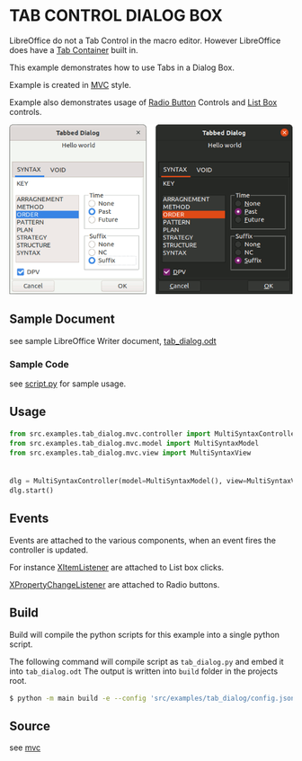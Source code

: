 # TAB CONTROL DIALOG BOX

LibreOffice do not a Tab Control in the macro editor.
However LibreOffice does have a [Tab Container](<https://api.libreoffice.org/docs/idl/ref/servicecom_1_1sun_1_1star_1_1awt_1_1tab_1_1UnoControlTabPageContainerModel.html>) built in.

This example demonstrates how to use Tabs in a Dialog Box.

Example is created in [MVC](https://en.wikipedia.org/wiki/Model%E2%80%93view%E2%80%93controller) style.

Example also demonstrates usage of [Radio Button](https://api.libreoffice.org/docs/idl/ref/servicecom_1_1sun_1_1star_1_1awt_1_1UnoControlRadioButton.html) Controls and [List Box](https://api.libreoffice.org/docs/idl/ref/servicecom_1_1sun_1_1star_1_1awt_1_1UnoControlListBox.html) controls.

![Dialog](./img/tab_dialog_lite_dark.png)

## Sample Document

see sample LibreOffice Writer document, [tab_dialog.odt](tab_dialog.odt)

### Sample Code

see [script.py](script.py) for sample usage.

## Usage

```python
from src.examples.tab_dialog.mvc.controller import MultiSyntaxController
from src.examples.tab_dialog.mvc.model import MultiSyntaxModel
from src.examples.tab_dialog.mvc.view import MultiSyntaxView


dlg = MultiSyntaxController(model=MultiSyntaxModel(), view=MultiSyntaxView())
dlg.start()

```

## Events

Events are attached to the various components, when an event fires the controller is updated.

For instance [XItemListener](https://api.libreoffice.org/docs/idl/ref/interfacecom_1_1sun_1_1star_1_1awt_1_1XItemListener.html) are attached to List box clicks.

[XPropertyChangeListener](https://api.libreoffice.org/docs/idl/ref/interfacecom_1_1sun_1_1star_1_1beans_1_1XPropertyChangeListener.html) are attached to Radio buttons.

## Build

Build will compile the python scripts for this example into a single python script.

The following command will compile script as `tab_dialog.py` and embed it into `tab_dialog.odt`
The output is written into `build` folder in the projects root.

```sh
$ python -m main build -e --config 'src/examples/tab_dialog/config.json' --embed-src 'src/examples/tab_dialog/tab_dialog.odt'
```

## Source

see [mvc](mvc)
